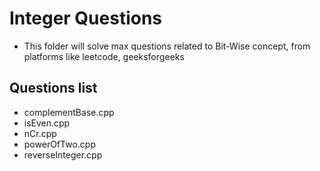 # Integer Questions

- This folder will solve max questions related to Bit-Wise concept, from platforms like leetcode, geeksforgeeks

## Questions list
- complementBase.cpp
- isEven.cpp
- nCr.cpp
- powerOfTwo.cpp
- reverseInteger.cpp